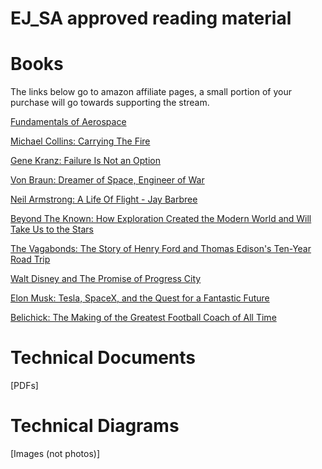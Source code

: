 # EJ_SA approved reading material

# Books
The links below go to amazon affiliate pages, a small portion of your purchase will go towards supporting the stream.

[Fundamentals of Aerospace](https://ejsa.io/foad)

[Michael Collins: Carrying The Fire](https://amzn.to/3cfO5Kx)

[Gene Kranz: Failure Is Not an Option](https://amzn.to/3cdeoks)

[Von Braun: Dreamer of Space, Engineer of War](https://amzn.to/2S4uPZu)

[Neil Armstrong: A Life Of Flight - Jay Barbree](https://amzn.to/2TtE6dQ)

[Beyond The Known: How Exploration Created the Modern World and Will Take Us to the Stars](https://amzn.to/2S7T215)

[The Vagabonds: The Story of Henry Ford and Thomas Edison's Ten-Year Road Trip](https://amzn.to/34GpDxB)

[Walt Disney and The Promise of Progress City](https://amzn.to/34GpXMP)

[Elon Musk: Tesla, SpaceX, and the Quest for a Fantastic Future](https://amzn.to/3g8N8EX)

[Belichick: The Making of the Greatest Football Coach of All Time](https://amzn.to/3uFo9hG)

# Technical Documents
[PDFs]

# Technical Diagrams
[Images (not photos)]
